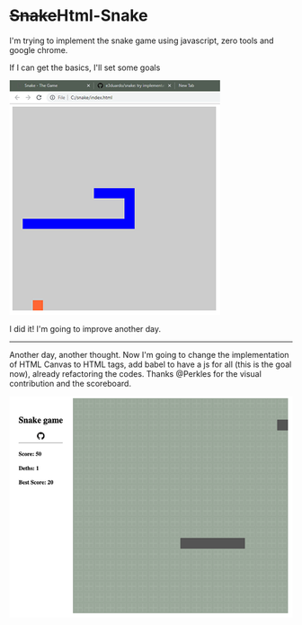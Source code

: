 # ~~Snake~~Html-Snake

I'm trying to implement the snake game using javascript, zero tools and google chrome.

If I can get the basics, I'll set some goals


![Preview](preview.png?raw=true "Preview")

I did it! I'm going to improve another day.

---

Another day, another thought. Now I'm going to change the implementation of HTML Canvas to HTML tags, add babel to have a js for all (this is the goal now), already refactoring the codes. Thanks @Perkles for the visual contribution and the scoreboard.

![Preview](preview2.png?raw=true "Preview2")
